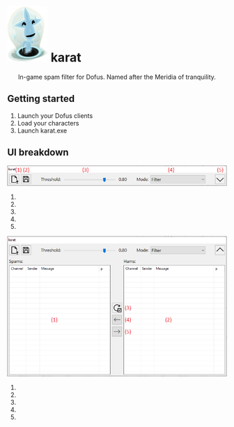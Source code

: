 # ![](res/karat.webp) karat

<p align=center>
In-game spam filter for Dofus. Named after the Meridia of tranquility.
</p>

## Getting started

1. Launch your Dofus clients
2. Load your characters 
3. Launch karat.exe

## UI breakdown

<p align=center><img src="https://github.com/Airtz/karat/blob/main/res/collapsed_ui.png" /></p>

1.
2.
3.
4.
5.

<p align=center><img src="https://github.com/Airtz/karat/blob/main/res/expanded_ui.png" /></p>

1.
2.
3.
4.
5.
